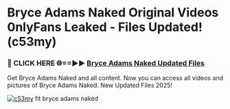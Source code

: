 # Bryce Adams Naked Original Videos 0nlyFans Leaked - Files Updated! (c53my)

<h3>🔴 CLICK HERE 🌐==►► <a href="https://tinyurl.com/up5wt9bj" rel="nofollow">Bryce Adams Naked Updated Files</a></h3>

Get Bryce Adams Naked and all content. Now you can access all videos and pictures of Bryce Adams Naked. New Updated Files 2025!

[![c53my](https://i.imgur.com/ABiUzMV.gif)](https://tinyurl.com/up5wt9bj)
fit bryce adams naked